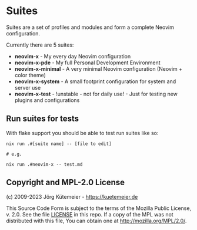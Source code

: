 # Suites

Suites are a set of profiles and modules and form a complete Neovim configuration.

Currently there are 5 suites:

- **neovim-x** - My every day Neovim configuration
- **neovim-x-pde** - My full Personal Development Environment
- **neovim-x-minimal** - A very minimal Neovim configuration (Neovim + color theme)
- **neovim-x-system** - A small footprint configuration for system and server use
- **neovim-x-test** - !unstable - not for daily use! - Just for testing new plugins and configurations

## Run suites for tests

With flake support you should be able to test run suites like so:

```
nix run .#[suite name] -- [file to edit]

# e.g.

nix run .#neovim-x -- test.md
```

## Copyright and MPL-2.0 License

(c) 2009-2023 Jörg Kütemeier - https://kuetemeier.de

This Source Code Form is subject to the terms of the Mozilla Public License, v.
2.0. See the file [LICENSE](../LICENSE) in this repo. If a copy of the MPL was not
distributed with this file, You can obtain one at http://mozilla.org/MPL/2.0/.
